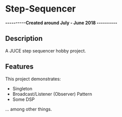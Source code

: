 # Step-Sequencer
**----------Created around July - June 2018 ----------**

## Description
A JUCE step sequencer hobby project.

## Features
This project demonstrates:
* Singleton
* Broadcast/Listener (Observer) Pattern
* Some DSP

... among other things.

